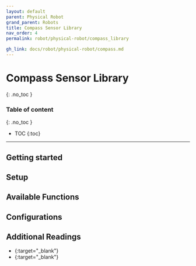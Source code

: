 ```yaml
---
layout: default
parent: Physical Robot
grand_parent: Robots
title: Compass Sensor Library
nav_order: 4
permalink: robot/physical-robot/compass_library

gh_link: docs/robot/physical-robot/compass.md
---
```


# Compass Sensor Library
{: .no_toc }

### Table of content
{: .no_toc }
- TOC
{:toc}

----
## Getting started


## Setup


## Available Functions


##  Configurations


## Additional Readings

- [](){:target="_blank"}
- [](){:target="_blank"}
